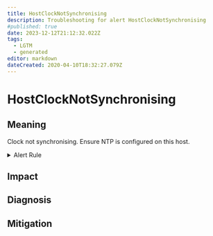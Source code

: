 ```yaml
---
title: HostClockNotSynchronising
description: Troubleshooting for alert HostClockNotSynchronising
#published: true
date: 2023-12-12T21:12:32.022Z
tags: 
  - LGTM
  - generated
editor: markdown
dateCreated: 2020-04-10T18:32:27.079Z
---
```


# HostClockNotSynchronising

## Meaning
[//]: # "Short paragraph that explains what the alert means"
Clock not synchronising. Ensure NTP is configured on this host.

<details>
  <summary>Alert Rule</summary>

{{% rule "host-and-hardware/node-exporter.yml" "HostClockNotSynchronising" %}}

<!-- Rule when generated

```yaml
alert: HostClockNotSynchronising
expr: (min_over_time(node_timex_sync_status[1m]) == 0 and node_timex_maxerror_seconds >= 16) * on(instance) group_left (nodename) node_uname_info{nodename=~".+"}
for: 2m
labels:
    severity: warning
annotations:
    summary: Host clock not synchronising (instance {{ $labels.instance }})
    description: |-
        Clock not synchronising. Ensure NTP is configured on this host.
          VALUE = {{ $value }}
          LABELS = {{ $labels }}
    runbook: https://github.com/srerun/prometheus-alerts/blob/main/content/runbooks/node-exporter/HostClockNotSynchronising.md

```

-->

</details>


## Impact
[//]: # "What could / will happen if the alert is not addressed"



## Diagnosis
[//]: # "Steps to take to identify the cause of the problem"



## Mitigation
[//]: # "The steps necessary to resolve the alert"
